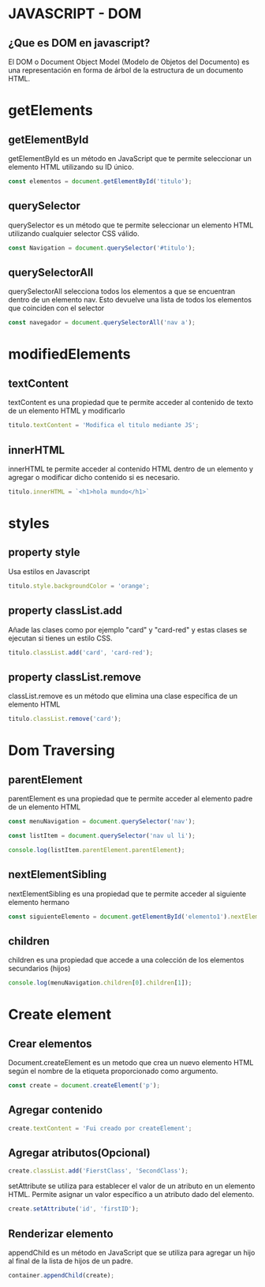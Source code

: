 # JAVASCRIPT - DOM 

## ¿Que es DOM en javascript?

El DOM o Document Object Model (Modelo de Objetos del Documento) es una representación en forma de árbol de la estructura de un documento HTML.

# getElements

## getElementById

getElementById es un método en JavaScript que te permite seleccionar un elemento HTML utilizando su ID único.

```javascript
const elementos = document.getElementById('titulo');
```

## querySelector

querySelector es un método que te permite seleccionar un elemento HTML utilizando cualquier selector CSS válido.

```javascript
const Navigation = document.querySelector('#titulo');
```

## querySelectorAll

querySelectorAll selecciona todos los elementos a que se encuentran dentro de un elemento nav. Esto devuelve una lista de todos los elementos que coinciden con el selector

```javascript
const navegador = document.querySelectorAll('nav a');
```

# modifiedElements

## textContent

textContent es una propiedad que te permite acceder al contenido de texto de un elemento HTML y modificarlo

```javascript
titulo.textContent = 'Modifica el titulo mediante JS';
```

## innerHTML

innerHTML te permite acceder al contenido HTML dentro de un elemento y agregar o modificar dicho contenido si es necesario.

```javascript
titulo.innerHTML = `<h1>hola mundo</h1>`
```

# styles

## property style

Usa estilos en Javascript

```javascript
titulo.style.backgroundColor = 'orange';
```

## property classList.add

Añade las clases como por ejemplo "card" y "card-red" y estas clases se ejecutan si tienes un estilo CSS.

```javascript
titulo.classList.add('card', 'card-red');
```

## property classList.remove

classList.remove es un método que elimina una clase específica de un elemento HTML

```javascript
titulo.classList.remove('card');
```

# Dom Traversing

## parentElement

parentElement es una propiedad que te permite acceder al elemento padre de un elemento HTML

```javascript
const menuNavigation = document.querySelector('nav');

const listItem = document.querySelector('nav ul li');

console.log(listItem.parentElement.parentElement);
```

## nextElementSibling

nextElementSibling es una propiedad que te permite acceder al siguiente elemento hermano

```javascript
const siguienteElemento = document.getElementById('elemento1').nextElementSibling;
```

## children

children es una propiedad que accede a una colección de los elementos secundarios (hijos)

```javascript
console.log(menuNavigation.children[0].children[1]);
```

# Create element

## Crear elementos 

Document.createElement es un metodo que crea un nuevo elemento HTML según el nombre de la etiqueta proporcionado como argumento.

```javascript
const create = document.createElement('p');
```

## Agregar contenido

```javascript
create.textContent = 'Fui creado por createElement';
```

## Agregar atributos(Opcional)

```javascript
create.classList.add('FierstClass', 'SecondClass');
```

setAttribute se utiliza para establecer el valor de un atributo en un elemento HTML. Permite asignar un valor específico a un atributo dado del elemento.

```javascript
create.setAttribute('id', 'firstID');
```

## Renderizar elemento

appendChild es un método en JavaScript que se utiliza para agregar un hijo al final de la lista de hijos de un padre.

```javascript
container.appendChild(create);
```